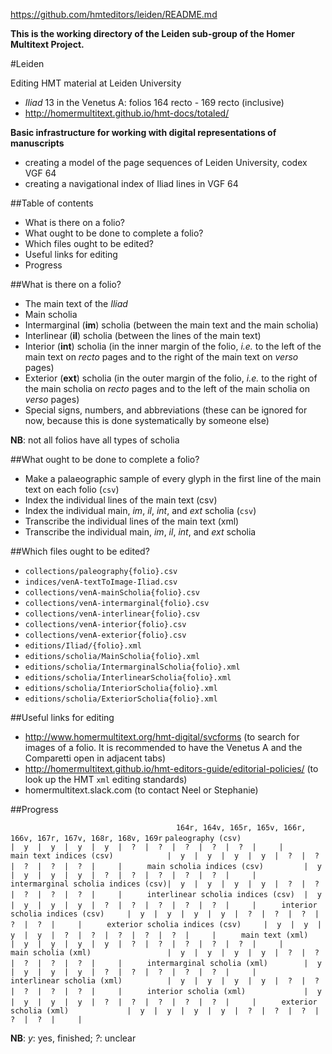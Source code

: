 https://github.com/hmteditors/leiden/README.md

**This is the working directory of the Leiden sub-group of the Homer Multitext Project.**

#Leiden

Editing HMT material at Leiden University

- *Iliad* 13 in the Venetus A:  folios 164 recto - 169 recto (inclusive)
- http://homermultitext.github.io/hmt-docs/totaled/

**Basic infrastructure for working with digital representations of manuscripts**
- creating a model of the page sequences of Leiden University, codex VGF 64
- creating a navigational index of Iliad lines in VGF 64

##Table of contents

- What is there on a folio? 
- What ought to be done to complete a folio?
- Which files ought to be edited?
- Useful links for editing
- Progress

##What is there on a folio?

* The main text of the *Iliad*
* Main scholia
* Intermarginal (**im**) scholia (between the main text and the main scholia)
* Interlinear (**il**) scholia (between the lines of the main text)
* Interior (**int**) scholia (in the inner margin of the folio, *i.e.* to the left of the main text on *recto* pages and to the right of the main text on *verso* pages)
* Exterior (**ext**) scholia (in the outer margin of the folio, *i.e.* to the right of the main scholia on *recto* pages and to the left of the main scholia on *verso* pages)
* Special signs, numbers, and abbreviations (these can be ignored for now, because this is done systematically by someone else)

**NB**: not all folios have all types of scholia

##What ought to be done to complete a folio?

* Make a palaeographic sample of every glyph in the first line of the main text on each folio (`csv`)
* Index the individual lines of the main text (csv)
* Index the individual main, *im*, *il*, *int*, and *ext* scholia (`csv`)
* Transcribe the individual lines of the main text (xml)
* Transcribe the individual main, *im*, *il*, *int*, and *ext* scholia

##Which files ought to be edited?

* `collections/paleography{folio}.csv`
* `indices/venA-textToImage-Iliad.csv`
* `collections/venA-mainScholia{folio}.csv`
* `collections/venA-intermarginal{folio}.csv`
* `collections/venA-interlinear{folio}.csv`
* `collections/venA-interior{folio}.csv`
* `collections/venA-exterior{folio}.csv`
* `editions/Iliad/{folio}.xml`
* `editions/scholia/MainScholia{folio}.xml`
* `editions/scholia/IntermarginalScholia{folio}.xml`
* `editions/scholia/InterlinearScholia{folio}.xml`
* `editions/scholia/InteriorScholia{folio}.xml`
* `editions/scholia/ExteriorScholia{folio}.xml`

##Useful links for editing

* http://www.homermultitext.org/hmt-digital/svcforms (to search for images of a folio. It is recommended to have the Venetus A and the Comparetti open in adjacent tabs)
* http://homermultitext.github.io/hmt-editors-guide/editorial-policies/ (to look up the HMT `xml` editing standards)
* homermultitext.slack.com (to contact Neel or Stephanie)

##Progress

`                                     164r, 164v, 165r, 165v, 166r, 166v, 167r, 167v, 168r, 168v, 169r`
`paleography (csv)                  |  y  |  y  |  y  |  y  |  ?  |  ?  |  ?  |  ?  |  ?  |     |     `
`main text indices (csv)            |  y  |  y  |  y  |  y  |  ?  |  ?  |  ?  |  ?  |  ?  |     |     `
`main scholia indices (csv)         |  y  |  y  |  y  |  y  |  ?  |  ?  |  ?  |  ?  |  ?  |     |     `
`intermarginal scholia indices (csv)|  y  |  y  |  y  |  y  |  ?  |  ?  |  ?  |  ?  |  ?  |     |     `
`interlinear scholia indices (csv)  |  y  |  y  |  y  |  y  |  ?  |  ?  |  ?  |  ?  |  ?  |     |     `
`interior scholia indices (csv)     |  y  |  y  |  y  |  y  |  ?  |  ?  |  ?  |  ?  |  ?  |     |     `
`exterior scholia indices (csv)     |  y  |  y  |  y  |  y  |  ?  |  ?  |  ?  |  ?  |  ?  |     |     `
`main text (xml)                    |  y  |  y  |  y  |  y  |  ?  |  ?  |  ?  |  ?  |  ?  |     |     `
`main scholia (xml)                 |  y  |  y  |  y  |  y  |  ?  |  ?  |  ?  |  ?  |  ?  |     |     `
`intermarginal scholia (xml)        |  y  |  y  |  y  |  y  |  ?  |  ?  |  ?  |  ?  |  ?  |     |     `
`interlinear scholia (xml)          |  y  |  y  |  y  |  y  |  ?  |  ?  |  ?  |  ?  |  ?  |     |     `
`interior scholia (xml)             |  y  |  y  |  y  |  y  |  ?  |  ?  |  ?  |  ?  |  ?  |     |     `
`exterior scholia (xml)             |  y  |  y  |  y  |  y  |  ?  |  ?  |  ?  |  ?  |  ?  |     |     `

**NB**: *y*: yes, finished; *?*: unclear
